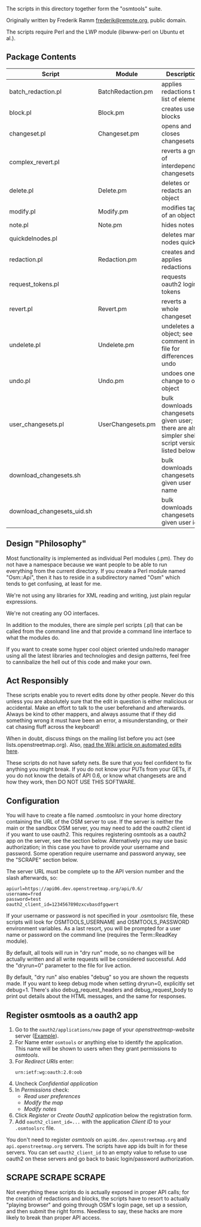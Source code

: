 The scripts in this directory together form the "osmtools" suite.

Originally written by Frederik Ramm <frederik@remote.org>, public domain.

The scripts require Perl and the LWP module (libwww-perl on Ubuntu et al.).

Package Contents
----------------

| Script  | Module  | Description  |
|---|---|---|
| batch_redaction.pl  | BatchRedaction.pm  | applies redactions to a list of elements  |
| block.pl | Block.pm  | creates user blocks  |
| changeset.pl  | Changeset.pm  | opens and closes changesets  |
| complex_revert.pl  |   | reverts a group of interdependent changesets  |
| delete.pl  | Delete.pm  | deletes or redacts an object  |
| modify.pl  | Modify.pm  | modifies tags of an object  |
| note.pl  | Note.pm  | hides notes  |
| quickdelnodes.pl  |   | deletes many nodes quickly  |
| redaction.pl  | Redaction.pm  | creates and applies redactions  |
| request_tokens.pl  |   | requests oauth2 login tokens  |
| revert.pl  | Revert.pm  | reverts a whole changeset  |
| undelete.pl  | Undelete.pm  | undeletes an object; see comment in-file for differences to undo  |
| undo.pl  | Undo.pm  | undoes one change to one object  |
| user_changesets.pl  | UserChangesets.pm  | bulk downloads changesets by given user; there are also simpler shell script versions listed below  |
| download_changesets.sh  |   | bulk downloads changesets by given user name  |
| download_changesets_uid.sh  |   | bulk downloads changesets by given user id  |

Design "Philosophy"
-------------------

Most functionality is implemented as individual Perl modules (.pm). They do not have a namespace because we want people to be able to run everything from the current directory. If you create a Perl module named "Osm::Api", then it has to reside in a subdirectory named "Osm" which tends to get confusing, at least for me.

We're not using any libraries for XML reading and writing, just plain regular expressions.

We're not creating any OO interfaces.

In addition to the modules, there are simple perl scripts (.pl) that can be called from the command line and that provide a command line interface to what the modules do.

If you want to create some hyper cool object oriented undo/redo manager using all the latest libraries and technologies and design patterns, feel free to cannibalize the hell out of this code and make your own.

Act Responsibly
---------------

These scripts enable you to revert edits done by other people. Never do this unless you are absolutely sure that the edit in question is either malicious or accidental. Make an effort to talk to the user beforehand and afterwards. Always be kind to other mappers, and always assume that if they did something wrong it must have been an error, a misunderstanding, or their cat chasing fluff across the keyboard!

When in doubt, discuss things on the mailing list before you act (see lists.openstreetmap.org). Also, [read the Wiki article on automated edits here](https://wiki.openstreetmap.org/wiki/Automated_Edits).

These scripts do not have safety nets. Be sure that you feel confident to fix anything you might break. If you do not know your PUTs from your GETs, if you do not know the details of API 0.6, or know what changesets are and how they work, then DO NOT USE THIS SOFTWARE.

Configuration
-------------

You will have to create a file named .osmtoolsrc in your home directory containing the URL of the OSM server to use. If the server is neither the main or the sandbox OSM server, you may need to add the oauth2 client id if you want to use oauth2. This requires registering osmtools as a oauth2 app on the server, see the section below. Alternatively you may use basic authorization; in this case you have to provide your username and password. Some operation require username and password anyway, see the "SCRAPE" section below.

The server URL must be complete up to the API version number and the slash afterwards, so:

    apiurl=https://api06.dev.openstreetmap.org/api/0.6/
    username=fred
    password=test
    oauth2_client_id=1234567890zxcvbasdfgqwert

If your username or password is not specified in your .osmtoolsrc file, these scripts will look for OSMTOOLS_USERNAME and OSMTOOLS_PASSWORD environment variables. As a last resort, you will be prompted for a user name or password on the command line (requires the Term::ReadKey module).

By default, all tools will run in "dry run" mode, so no changes will be actually written and all write requests will be considered successful. Add the "dryrun=0" parameter to the file for live action.

By default, "dry run" also enables "debug" so you are shown the requests made. If you want to keep debug mode when setting dryrun=0, explicitly set debug=1. There's also debug_request_headers and debug_request_body to print out details about the HTML messages, and the same for responses.

Register osmtools as a oauth2 app
---------------------------------

1. Go to the `oauth2/applications/new` page of your *openstreetmap-website* server ([Example](https://api06.dev.openstreetmap.org/oauth2/applications/new)).
2. For Name enter `osmtools` or anything else to identify the application. This name will be shown to users when they grant permissions to *osmtools*.
3. For *Redirect URIs* enter:
    ```
    urn:ietf:wg:oauth:2.0:oob
    ```
4. Uncheck *Confidential application*
5. In *Permissions* check:
    - *Read user preferences*
    - *Modify the map*
    - *Modify notes*
6. Click *Register* or *Create Oauth2 application* below the registration form.
7. Add `oauth2_client_id=...` with the application *Client ID* to your `.osmtoolsrc` file.

You don't need to register *osmtools* on `api06.dev.openstreetmap.org` and `api.openstreetmap.org` servers. The scripts have app ids built in for these servers. You can set `oauth2_client_id` to an empty value to refuse to use oauth2 on these servers and go back to basic login/password authorization.

SCRAPE SCRAPE SCRAPE
--------------------

Not everything these scripts do is actually exposed in proper API calls; for the creation of redactions and blocks, the scripts have to resort to actually "playing browser" and going through OSM's login page, set up a session, and then submit the right forms. Needless to say, these hacks are more likely to break than proper API access.

